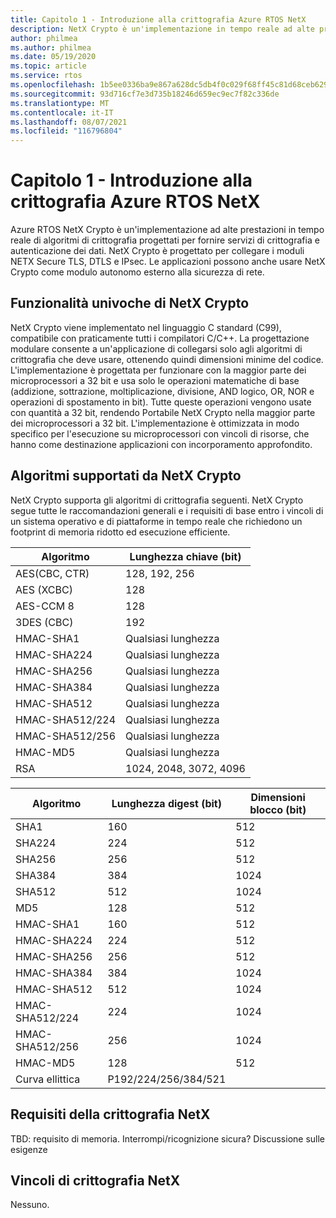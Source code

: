 ```yaml
---
title: Capitolo 1 - Introduzione alla crittografia Azure RTOS NetX
description: NetX Crypto è un'implementazione in tempo reale ad alte prestazioni di algoritmi di crittografia progettati per fornire servizi di crittografia e autenticazione dei dati.
author: philmea
ms.author: philmea
ms.date: 05/19/2020
ms.topic: article
ms.service: rtos
ms.openlocfilehash: 1b5ee0336ba9e867a628dc5db4f0c029f68ff45c81d68ceb6299e3469d5e2b49
ms.sourcegitcommit: 93d716cf7e3d735b18246d659ec9ec7f82c336de
ms.translationtype: MT
ms.contentlocale: it-IT
ms.lasthandoff: 08/07/2021
ms.locfileid: "116796804"
---
```

# <a name="chapter-1---introduction-to-azure-rtos-netx-crypto"></a>Capitolo 1 - Introduzione alla crittografia Azure RTOS NetX

Azure RTOS NetX Crypto è un'implementazione ad alte prestazioni in tempo reale di algoritmi di crittografia progettati per fornire servizi di crittografia e autenticazione dei dati. NetX Crypto è progettato per collegare i moduli NETX Secure TLS, DTLS e IPsec. Le applicazioni possono anche usare NetX Crypto come modulo autonomo esterno alla sicurezza di rete.

## <a name="netx-crypto-unique-features"></a>Funzionalità univoche di NetX Crypto

NetX Crypto viene implementato nel linguaggio C standard (C99), compatibile con praticamente tutti i compilatori C/C++. La progettazione modulare consente a un'applicazione di collegarsi solo agli algoritmi di crittografia che deve usare, ottenendo quindi dimensioni minime del codice. L'implementazione è progettata per funzionare con la maggior parte dei microprocessori a 32 bit e usa solo le operazioni matematiche di base (addizione, sottrazione, moltiplicazione, divisione, AND logico, OR, NOR e operazioni di spostamento in bit). Tutte queste operazioni vengono usate con quantità a 32 bit, rendendo Portabile NetX Crypto nella maggior parte dei microprocessori a 32 bit. L'implementazione è ottimizzata in modo specifico per l'esecuzione su microprocessori con vincoli di risorse, che hanno come destinazione applicazioni con incorporamento approfondito.

## <a name="algorithms-supported-by-netx-crypto"></a>Algoritmi supportati da NetX Crypto

NetX Crypto supporta gli algoritmi di crittografia seguenti. NetX Crypto segue tutte le raccomandazioni generali e i requisiti di base entro i vincoli di un sistema operativo e di piattaforme in tempo reale che richiedono un footprint di memoria ridotto ed esecuzione efficiente.

| Algoritmo       | Lunghezza chiave (bit)      |
| --------------- | ---------------------- |
| AES(CBC, CTR)   | 128, 192, 256          |
| AES (XCBC)       | 128                    |
| AES-CCM 8       | 128                    |
| 3DES (CBC)       | 192                    |
| HMAC-SHA1       | Qualsiasi lunghezza             |
| HMAC-SHA224     | Qualsiasi lunghezza             |
| HMAC-SHA256     | Qualsiasi lunghezza             |
| HMAC-SHA384     | Qualsiasi lunghezza             |
| HMAC-SHA512     | Qualsiasi lunghezza             |
| HMAC-SHA512/224 | Qualsiasi lunghezza             |
| HMAC-SHA512/256 | Qualsiasi lunghezza             |
| HMAC-MD5        | Qualsiasi lunghezza             |
| RSA             | 1024, 2048, 3072, 4096 |

| Algoritmo       | Lunghezza digest (bit) | Dimensioni blocco (bit) |
| --------------- | -------------------- | ----------------- |
| SHA1            | 160                  | 512               |
| SHA224          | 224                  | 512               |
| SHA256          | 256                  | 512               |
| SHA384          | 384                  | 1024              |
| SHA512          | 512                  | 1024              |
| MD5             | 128                  | 512               |
| HMAC-SHA1       | 160                  | 512               |
| HMAC-SHA224     | 224                  | 512               |
| HMAC-SHA256     | 256                  | 512               |
| HMAC-SHA384     | 384                  | 1024              |
| HMAC-SHA512     | 512                  | 1024              |
| HMAC-SHA512/224 | 224                  | 1024              |
| HMAC-SHA512/256 | 256                  | 1024              |
| HMAC-MD5        | 128                  | 512               |
| Curva ellittica  | P192/224/256/384/521 |                   |

## <a name="netx-crypto-requirements"></a>Requisiti della crittografia NetX

TBD: requisito di memoria. Interrompi/ricognizione sicura? Discussione sulle esigenze

## <a name="netx-crypto-constraints"></a>Vincoli di crittografia NetX

Nessuno.
